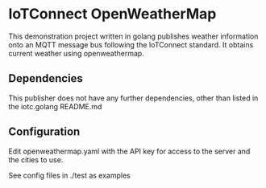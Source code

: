 # IoTConnect OpenWeatherMap

This demonstration project written in golang publishes weather information onto an MQTT message bus following the IoTConnect standard. It obtains current weather using openweathermap.

## Dependencies

This publisher does not have any further dependencies, other than listed in the iotc.golang README.md


## Configuration

Edit openweathermap.yaml with the API key for access to the server and the cities to use.

See config files in ./test as examples

